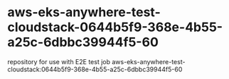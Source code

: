 # aws-eks-anywhere-test-cloudstack-0644b5f9-368e-4b55-a25c-6dbbc39944f5-60
repository for use with E2E test job aws-eks-anywhere-test-cloudstack:0644b5f9-368e-4b55-a25c-6dbbc39944f5-60
